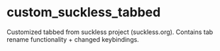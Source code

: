 # custom_suckless_tabbed
Customized tabbed from suckless project (suckless.org). Contains tab rename functionality + changed keybindings.
